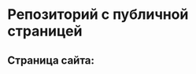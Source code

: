# Репозиторий с публичной страницей

## Страница сайта:
<!-- Вставить ссылкуу на публичную старницу -->